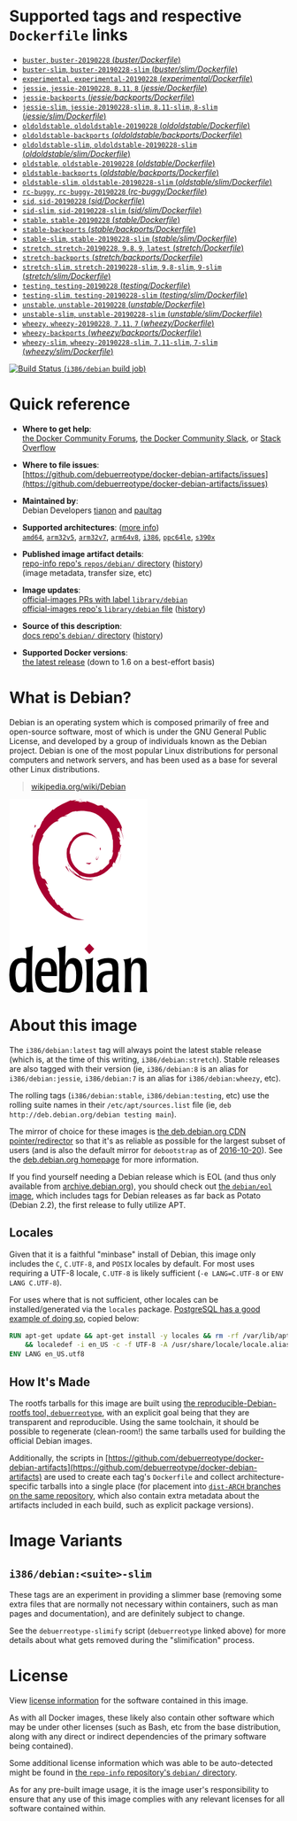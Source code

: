 <!--

********************************************************************************

WARNING:

    DO NOT EDIT "debian/README.md"

    IT IS AUTO-GENERATED

    (from the other files in "debian/" combined with a set of templates)

********************************************************************************

-->

# Supported tags and respective `Dockerfile` links

-	[`buster`, `buster-20190228` (*buster/Dockerfile*)](https://github.com/debuerreotype/docker-debian-artifacts/blob/6eb1abfd94432487332931630a40173ccfe4b154/buster/Dockerfile)
-	[`buster-slim`, `buster-20190228-slim` (*buster/slim/Dockerfile*)](https://github.com/debuerreotype/docker-debian-artifacts/blob/6eb1abfd94432487332931630a40173ccfe4b154/buster/slim/Dockerfile)
-	[`experimental`, `experimental-20190228` (*experimental/Dockerfile*)](https://github.com/debuerreotype/docker-debian-artifacts/blob/6eb1abfd94432487332931630a40173ccfe4b154/experimental/Dockerfile)
-	[`jessie`, `jessie-20190228`, `8.11`, `8` (*jessie/Dockerfile*)](https://github.com/debuerreotype/docker-debian-artifacts/blob/6eb1abfd94432487332931630a40173ccfe4b154/jessie/Dockerfile)
-	[`jessie-backports` (*jessie/backports/Dockerfile*)](https://github.com/debuerreotype/docker-debian-artifacts/blob/6eb1abfd94432487332931630a40173ccfe4b154/jessie/backports/Dockerfile)
-	[`jessie-slim`, `jessie-20190228-slim`, `8.11-slim`, `8-slim` (*jessie/slim/Dockerfile*)](https://github.com/debuerreotype/docker-debian-artifacts/blob/6eb1abfd94432487332931630a40173ccfe4b154/jessie/slim/Dockerfile)
-	[`oldoldstable`, `oldoldstable-20190228` (*oldoldstable/Dockerfile*)](https://github.com/debuerreotype/docker-debian-artifacts/blob/6eb1abfd94432487332931630a40173ccfe4b154/oldoldstable/Dockerfile)
-	[`oldoldstable-backports` (*oldoldstable/backports/Dockerfile*)](https://github.com/debuerreotype/docker-debian-artifacts/blob/6eb1abfd94432487332931630a40173ccfe4b154/oldoldstable/backports/Dockerfile)
-	[`oldoldstable-slim`, `oldoldstable-20190228-slim` (*oldoldstable/slim/Dockerfile*)](https://github.com/debuerreotype/docker-debian-artifacts/blob/6eb1abfd94432487332931630a40173ccfe4b154/oldoldstable/slim/Dockerfile)
-	[`oldstable`, `oldstable-20190228` (*oldstable/Dockerfile*)](https://github.com/debuerreotype/docker-debian-artifacts/blob/6eb1abfd94432487332931630a40173ccfe4b154/oldstable/Dockerfile)
-	[`oldstable-backports` (*oldstable/backports/Dockerfile*)](https://github.com/debuerreotype/docker-debian-artifacts/blob/6eb1abfd94432487332931630a40173ccfe4b154/oldstable/backports/Dockerfile)
-	[`oldstable-slim`, `oldstable-20190228-slim` (*oldstable/slim/Dockerfile*)](https://github.com/debuerreotype/docker-debian-artifacts/blob/6eb1abfd94432487332931630a40173ccfe4b154/oldstable/slim/Dockerfile)
-	[`rc-buggy`, `rc-buggy-20190228` (*rc-buggy/Dockerfile*)](https://github.com/debuerreotype/docker-debian-artifacts/blob/6eb1abfd94432487332931630a40173ccfe4b154/rc-buggy/Dockerfile)
-	[`sid`, `sid-20190228` (*sid/Dockerfile*)](https://github.com/debuerreotype/docker-debian-artifacts/blob/6eb1abfd94432487332931630a40173ccfe4b154/sid/Dockerfile)
-	[`sid-slim`, `sid-20190228-slim` (*sid/slim/Dockerfile*)](https://github.com/debuerreotype/docker-debian-artifacts/blob/6eb1abfd94432487332931630a40173ccfe4b154/sid/slim/Dockerfile)
-	[`stable`, `stable-20190228` (*stable/Dockerfile*)](https://github.com/debuerreotype/docker-debian-artifacts/blob/6eb1abfd94432487332931630a40173ccfe4b154/stable/Dockerfile)
-	[`stable-backports` (*stable/backports/Dockerfile*)](https://github.com/debuerreotype/docker-debian-artifacts/blob/6eb1abfd94432487332931630a40173ccfe4b154/stable/backports/Dockerfile)
-	[`stable-slim`, `stable-20190228-slim` (*stable/slim/Dockerfile*)](https://github.com/debuerreotype/docker-debian-artifacts/blob/6eb1abfd94432487332931630a40173ccfe4b154/stable/slim/Dockerfile)
-	[`stretch`, `stretch-20190228`, `9.8`, `9`, `latest` (*stretch/Dockerfile*)](https://github.com/debuerreotype/docker-debian-artifacts/blob/6eb1abfd94432487332931630a40173ccfe4b154/stretch/Dockerfile)
-	[`stretch-backports` (*stretch/backports/Dockerfile*)](https://github.com/debuerreotype/docker-debian-artifacts/blob/6eb1abfd94432487332931630a40173ccfe4b154/stretch/backports/Dockerfile)
-	[`stretch-slim`, `stretch-20190228-slim`, `9.8-slim`, `9-slim` (*stretch/slim/Dockerfile*)](https://github.com/debuerreotype/docker-debian-artifacts/blob/6eb1abfd94432487332931630a40173ccfe4b154/stretch/slim/Dockerfile)
-	[`testing`, `testing-20190228` (*testing/Dockerfile*)](https://github.com/debuerreotype/docker-debian-artifacts/blob/6eb1abfd94432487332931630a40173ccfe4b154/testing/Dockerfile)
-	[`testing-slim`, `testing-20190228-slim` (*testing/slim/Dockerfile*)](https://github.com/debuerreotype/docker-debian-artifacts/blob/6eb1abfd94432487332931630a40173ccfe4b154/testing/slim/Dockerfile)
-	[`unstable`, `unstable-20190228` (*unstable/Dockerfile*)](https://github.com/debuerreotype/docker-debian-artifacts/blob/6eb1abfd94432487332931630a40173ccfe4b154/unstable/Dockerfile)
-	[`unstable-slim`, `unstable-20190228-slim` (*unstable/slim/Dockerfile*)](https://github.com/debuerreotype/docker-debian-artifacts/blob/6eb1abfd94432487332931630a40173ccfe4b154/unstable/slim/Dockerfile)
-	[`wheezy`, `wheezy-20190228`, `7.11`, `7` (*wheezy/Dockerfile*)](https://github.com/debuerreotype/docker-debian-artifacts/blob/6eb1abfd94432487332931630a40173ccfe4b154/wheezy/Dockerfile)
-	[`wheezy-backports` (*wheezy/backports/Dockerfile*)](https://github.com/debuerreotype/docker-debian-artifacts/blob/6eb1abfd94432487332931630a40173ccfe4b154/wheezy/backports/Dockerfile)
-	[`wheezy-slim`, `wheezy-20190228-slim`, `7.11-slim`, `7-slim` (*wheezy/slim/Dockerfile*)](https://github.com/debuerreotype/docker-debian-artifacts/blob/6eb1abfd94432487332931630a40173ccfe4b154/wheezy/slim/Dockerfile)

[![Build Status](https://doi-janky.infosiftr.net/job/multiarch/job/i386/job/debian/badge/icon) (`i386/debian` build job)](https://doi-janky.infosiftr.net/job/multiarch/job/i386/job/debian/)

# Quick reference

-	**Where to get help**:  
	[the Docker Community Forums](https://forums.docker.com/), [the Docker Community Slack](https://blog.docker.com/2016/11/introducing-docker-community-directory-docker-community-slack/), or [Stack Overflow](https://stackoverflow.com/search?tab=newest&q=docker)

-	**Where to file issues**:  
	[https://github.com/debuerreotype/docker-debian-artifacts/issues](https://github.com/debuerreotype/docker-debian-artifacts/issues)

-	**Maintained by**:  
	Debian Developers [tianon](https://qa.debian.org/developer.php?login=tianon) and [paultag](https://qa.debian.org/developer.php?login=paultag)

-	**Supported architectures**: ([more info](https://github.com/docker-library/official-images#architectures-other-than-amd64))  
	[`amd64`](https://hub.docker.com/r/amd64/debian/), [`arm32v5`](https://hub.docker.com/r/arm32v5/debian/), [`arm32v7`](https://hub.docker.com/r/arm32v7/debian/), [`arm64v8`](https://hub.docker.com/r/arm64v8/debian/), [`i386`](https://hub.docker.com/r/i386/debian/), [`ppc64le`](https://hub.docker.com/r/ppc64le/debian/), [`s390x`](https://hub.docker.com/r/s390x/debian/)

-	**Published image artifact details**:  
	[repo-info repo's `repos/debian/` directory](https://github.com/docker-library/repo-info/blob/master/repos/debian) ([history](https://github.com/docker-library/repo-info/commits/master/repos/debian))  
	(image metadata, transfer size, etc)

-	**Image updates**:  
	[official-images PRs with label `library/debian`](https://github.com/docker-library/official-images/pulls?q=label%3Alibrary%2Fdebian)  
	[official-images repo's `library/debian` file](https://github.com/docker-library/official-images/blob/master/library/debian) ([history](https://github.com/docker-library/official-images/commits/master/library/debian))

-	**Source of this description**:  
	[docs repo's `debian/` directory](https://github.com/docker-library/docs/tree/master/debian) ([history](https://github.com/docker-library/docs/commits/master/debian))

-	**Supported Docker versions**:  
	[the latest release](https://github.com/docker/docker-ce/releases/latest) (down to 1.6 on a best-effort basis)

# What is Debian?

Debian is an operating system which is composed primarily of free and open-source software, most of which is under the GNU General Public License, and developed by a group of individuals known as the Debian project. Debian is one of the most popular Linux distributions for personal computers and network servers, and has been used as a base for several other Linux distributions.

> [wikipedia.org/wiki/Debian](https://en.wikipedia.org/wiki/Debian)

![logo](https://raw.githubusercontent.com/docker-library/docs/b449be7df57e9ed9086bb5821bfb5d6cdc5d67a4/debian/logo.png)

# About this image

The `i386/debian:latest` tag will always point the latest stable release (which is, at the time of this writing, `i386/debian:stretch`). Stable releases are also tagged with their version (ie, `i386/debian:8` is an alias for `i386/debian:jessie`, `i386/debian:7` is an alias for `i386/debian:wheezy`, etc).

The rolling tags (`i386/debian:stable`, `i386/debian:testing`, etc) use the rolling suite names in their `/etc/apt/sources.list` file (ie, `deb http://deb.debian.org/debian testing main`).

The mirror of choice for these images is [the deb.debian.org CDN pointer/redirector](https://deb.debian.org) so that it's as reliable as possible for the largest subset of users (and is also the default mirror for `debootstrap` as of [2016-10-20](https://anonscm.debian.org/cgit/d-i/debootstrap.git/commit/?id=9e8bc60ad1ccf3a25ce7890526b70059f3e770de)). See the [deb.debian.org homepage](https://deb.debian.org) for more information.

If you find yourself needing a Debian release which is EOL (and thus only available from [archive.debian.org](http://archive.debian.org)), you should check out [the `debian/eol` image](https://hub.docker.com/r/debian/eol/), which includes tags for Debian releases as far back as Potato (Debian 2.2), the first release to fully utilize APT.

## Locales

Given that it is a faithful "minbase" install of Debian, this image only includes the `C`, `C.UTF-8`, and `POSIX` locales by default. For most uses requiring a UTF-8 locale, `C.UTF-8` is likely sufficient (`-e LANG=C.UTF-8` or `ENV LANG C.UTF-8`).

For uses where that is not sufficient, other locales can be installed/generated via the `locales` package. [PostgreSQL has a good example of doing so](https://github.com/docker-library/postgres/blob/69bc540ecfffecce72d49fa7e4a46680350037f9/9.6/Dockerfile#L21-L24), copied below:

```dockerfile
RUN apt-get update && apt-get install -y locales && rm -rf /var/lib/apt/lists/* \
	&& localedef -i en_US -c -f UTF-8 -A /usr/share/locale/locale.alias en_US.UTF-8
ENV LANG en_US.utf8
```

## How It's Made

The rootfs tarballs for this image are built using [the reproducible-Debian-rootfs tool, `debuerreotype`](https://github.com/debuerreotype/debuerreotype), with an explicit goal being that they are transparent and reproducible. Using the same toolchain, it should be possible to regenerate (clean-room!) the same tarballs used for building the official Debian images.

Additionally, the scripts in [https://github.com/debuerreotype/docker-debian-artifacts](https://github.com/debuerreotype/docker-debian-artifacts) are used to create each tag's `Dockerfile` and collect architecture-specific tarballs into a single place (for placement into [`dist-ARCH` branches on the same repository](https://github.com/debuerreotype/docker-debian-artifacts/branches), which also contain extra metadata about the artifacts included in each build, such as explicit package versions).

# Image Variants

## `i386/debian:<suite>-slim`

These tags are an experiment in providing a slimmer base (removing some extra files that are normally not necessary within containers, such as man pages and documentation), and are definitely subject to change.

See the `debuerreotype-slimify` script (`debuerreotype` linked above) for more details about what gets removed during the "slimification" process.

# License

View [license information](https://www.debian.org/social_contract#guidelines) for the software contained in this image.

As with all Docker images, these likely also contain other software which may be under other licenses (such as Bash, etc from the base distribution, along with any direct or indirect dependencies of the primary software being contained).

Some additional license information which was able to be auto-detected might be found in [the `repo-info` repository's `debian/` directory](https://github.com/docker-library/repo-info/tree/master/repos/debian).

As for any pre-built image usage, it is the image user's responsibility to ensure that any use of this image complies with any relevant licenses for all software contained within.

